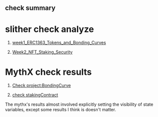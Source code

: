 ## check summary


# slither check analyze
1. [week1_ERC1363_Tokens_and_Bonding_Curves](https://github.com/sodexx7/week1_ERC1363_Tokens_and_Bonding_Curves/blob/main/StaticAnalysisAndMutationTesting/trueandFalsePositives.md)

2. [Week2_NFT_Staking_Security](https://github.com/sodexx7/Week2_NFT_Staking_Security/blob/main/StaticAnalysisAndMutationTesting/trueAndFalsePositives.md)

# MythX check results

1. [Check project:BondingCurve](https://github.com/sodexx7/week1_ERC1363_Tokens_and_Bonding_Curves/blob/285d7f10b5fbfd8689e8428383d85c187d8f8a06/StaticAnalysisAndMutationTesting/BondingCurve.pdf)

2. [check stakingContract](https://github.com/sodexx7/Week2_NFT_Staking_Security/blob/c3126a408d8a4f49a710fbc96476d58fe6d406cc/StaticAnalysisAndMutationTesting/stakingContractCheckByMythx.pdf)

The mythx's results almost involved explicitly setting the visibility of state variables, except some results I think is doesn't matter.



 